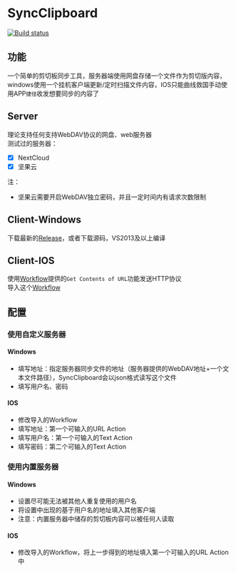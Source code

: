 # SyncClipboard
[![Build status](https://ci.appveyor.com/api/projects/status/4hm1au4xaikj96tr?svg=true)](https://ci.appveyor.com/project/Jeric-X/syncclipboard)

## 功能
一个简单的剪切板同步工具，服务器端使用网盘存储一个文件作为剪切版内容，windows使用一个挂机客户端更新/定时扫描文件内容，IOS只能曲线救国手动使用APP`捷径`收发想要同步的内容了

## Server

理论支持任何支持WebDAV协议的网盘、web服务器  
测试过的服务器：   
- [x] NextCloud  
- [x] 坚果云  

注：
- 坚果云需要开启WebDAV独立密码，并且一定时间内有请求次数限制

## Client-Windows  
下载最新的[Release](https://github.com/Jeric-X/SyncClipboard/releases/)，或者下载源码，VS2013及以上编译

## Client-IOS 
使用[Workflow](https://appsto.re/cn/2IzJ2.i)提供的`Get Contents of URL`功能发送HTTP协议  
导入这个[Workflow](https://workflow.is/workflows/6da4c1de8b1446cda56e336b1ed50b25)

## 配置

### 使用自定义服务器
#### Windows
- 填写地址：指定服务器同步文件的地址（服务器提供的WebDAV地址+一个文本文件路径），SyncClipboard会以json格式读写这个文件
- 填写用户名、密码

#### IOS
- 修改导入的Workflow
- 填写地址：第一个可输入的URL Action
- 填写用户名：第一个可输入的Text Action
- 填写密码：第二个可输入的Text Action

### 使用内置服务器 
#### Windows
- 设置尽可能无法被其他人重复使用的用户名
- 将设置中出现的基于用户名的地址填入其他客户端  
- 注意：内置服务器中储存的剪切板内容可以被任何人读取

#### IOS
- 修改导入的Workflow，将上一步得到的地址填入第一个可输入的URL Action中
